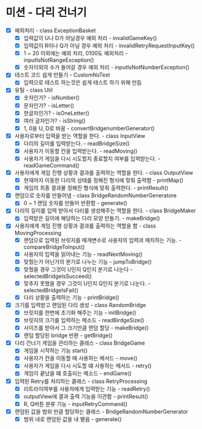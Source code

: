 # 미션 - 다리 건너기

-[x] 예외처리 - class ExceptionBasket
  - [x] 입력값이 U나 D가 아닐경우 예외 처리 - invalidGameKey()
  - [x] 입력값이 R이나 Q가 아닐 경우 예외 처리 - invalidRetryRequestInputKey()
  - [x] 1 ~ 20 이외에는 예외 처리, 0100도 예외처리 - inputIsNotRangeException()
  - [x] 숫자이외의 수가 들어갈 경우 예외 처리 - inputIsNotNumberException()

-[x] 테스트 코드 쉽게 만들기 - CustomNsTest
  - [x] 입력으로 테스트 하는것은 쉽게 테스트 하기 위해 만듬

-[x] 유틸 - class Util
  - [x] 숫자인가? - isNumber()
  - [x] 문자인가? - isLetter()
  - [x] 한글자인가? - isOneLetter()
  - [x] 여러 글자인가? - isString()
  - [x] 1, 0을 U, D로 바꿈 - convertBridgenumberGenerator()

-[x] 사용자로부터 입력을 받는 역할을 한다. - class InputView
  - [x] 다리의 길이를 입력받는다. - readBridgeSize()
  - [x] 사용자가 이동할 칸을 입력받는다. - readMoving()
  - [x] 사용자가 게임을 다시 시도할지 종료할지 여부를 입력받는다. - readGameCommand()

-[x] 사용자에게 게임 진행 상황과 결과를 출력하는 역할을 한다. - class OutputView
  - [x] 현재까지 이동한 다리의 상태를 정해진 형식에 맞춰 출력함 - printMap()
  - [x] 게임의 최종 결과물 정해진 형식에 맞춰 출력한다. - printResult()

-[x] 랜덤으로 숫자를 만들어냄 - class BridgeRandomNumberGeneratore
  - [x] 0 ~ 1 랜덤 숫자를 만들어 반환함 - generate()

-[x] 다리의 길이를 입력 받아서 다리를 생성해주는 역할을 한다. - class BridgeMaker
  - [x] 입력받은 길이에 해당하는 다리 모양 만들기. - makeBridge()

-[x] 사용자에게 게임 진행 상황과 결과를 출력하는 역할을 함 - class MovingProcessing
  - [x] 랜덤으로 입력된 브릿지를 매개변수로 사용자의 입력과 매치하는 기능. - compareBridgeToInput()
  - [x] 사용자의 입력을 읽어내는 기능 - readNextMoving()
  - [x] 맞췄는가 아닌가의 분기로 나누는 기능 - jumpToBridge()
  - [x] 맞췄을 경우 그것이 U인지 Q인지 분기로 나눈다 - selectedBridgeIsSucceed()
  - [x] 맞추지 못했을 경우 그것이 U인지 Q인지 분기로 나눈다. - selectedBridgeIsFail()
  - [x] 다리 상황을 출력하는 기능 - printBridge()

-[x] 크기를 입력받고 랜덤된 다리 생성 - class RandomBridge
  - [x] 브릿지를 한번에 초기화 해주는 기능 - initBridge()
  - [x] 브릿지의 크기를 입력하는 메소드 - readBirdgeSize()
  - [x] 사이즈를 받아서 그 크기만큼 랜덤 할당 - makeBridge()
  - [x] 랜덤 할당된 bridge 반환 - getBridge()

-[x] 다리 건너기 게임을 관리하는 클래스 - class BridgeGame
  - [x] 게임을 시작하는 기능 start()
  - [x] 사용자가 칸을 이동할 때 사용하는 메서드 - move()
  - [x] 사용자가 게임을 다시 시도할 떄 사용하는 메서드 - retry()
  - [x] 게임이 끝났을 떄 호출되는 메소드 - endGame()

-[x] 입력된 Retry를 처리하는 클래스 - class RetryProcessing
  - [x] 리트라이여부를 사용자에게 입력받는 기능 - readRetry()
  - [x] outputView에 결과 출력 기능을 이관함 - printResult()
  - [x] R, Q버튼 분류 기능 - inputRetryCommand()

-[x] 랜덤된 값을 범위 만큼 할당하는 클래스 - BridgeRandomNumberGenerator
  - [x] 범위 내로 랜덤된 값을 내 뱉음 - generate()